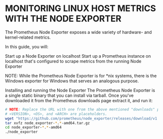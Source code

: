 # MONITORING LINUX HOST METRICS WITH THE NODE EXPORTER

The Prometheus Node Exporter exposes a wide variety of hardware- and kernel-related metrics.

In this guide, you will:

Start up a Node Exporter on localhost
Start up a Prometheus instance on localhost that's configured to scrape metrics from the running Node Exporter

NOTE: While the Prometheus Node Exporter is for *nix systems, there is the Windows exporter for Windows that serves an analogous purpose.

Installing and running the Node Exporter
The Prometheus Node Exporter is a single static binary that you can install via tarball. Once you've downloaded it from the Prometheus downloads page extract it, and run it:

```bash
# NOTE: Replace the URL with one from the above mentioned "downloads" page.
# <VERSION>, <OS>, and <ARCH> are placeholders.
wget "https://github.com/prometheus/node_exporter/releases/download/v1.7.0/node_exporter-1.7.0.linux-amd64.tar.gz"
tar xvfz node_exporter-*.*-amd64.tar.gz
cd node_exporter-*.*-amd64
./node_exporter
```